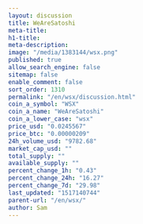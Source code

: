 ```yaml
---
layout: discussion
title: WeAreSatoshi
meta-title: 
h1-title: 
meta-description: 
image: "/media/1383144/wsx.png"
published: true
allow_search_engine: false
sitemap: false
enable_comment: false
sort_order: 1310
permalink: "/en/wsx/discussion.html"
coin_a_symbol: "WSX"
coin_a_name: "WeAreSatoshi"
coin_a_lower_case: "wsx"
price_usd: "0.0245567"
price_btc: "0.00000209"
24h_volume_usd: "9782.68"
market_cap_usd: ""
total_supply: ""
available_supply: ""
percent_change_1h: "0.43"
percent_change_24h: "16.27"
percent_change_7d: "29.98"
last_updated: "1517140744"
parent-url: "/en/wsx/"
author: Sam
---
```


